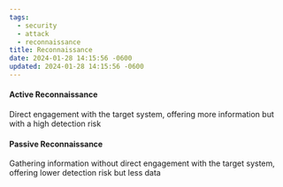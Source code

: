 ```yaml
---
tags:
  - security
  - attack
  - reconnaissance
title: Reconnaissance
date: 2024-01-28 14:15:56 -0600
updated: 2024-01-28 14:15:56 -0600
---
```


#### Active Reconnaissance
Direct engagement with the target system, offering more information but with a high detection risk

#### Passive Reconnaissance
Gathering information without direct engagement with the target system, offering lower detection risk but less data
